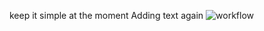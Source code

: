 keep it simple at the moment
Adding text again
![workflow](https://github.com/<UserName>/<RepositoryName>/actions/workflows/main.yml/badge.svg)
